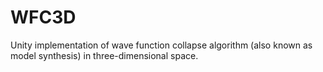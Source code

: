 # WFC3D

Unity implementation of wave function collapse algorithm (also known as model synthesis) in three-dimensional space. 
